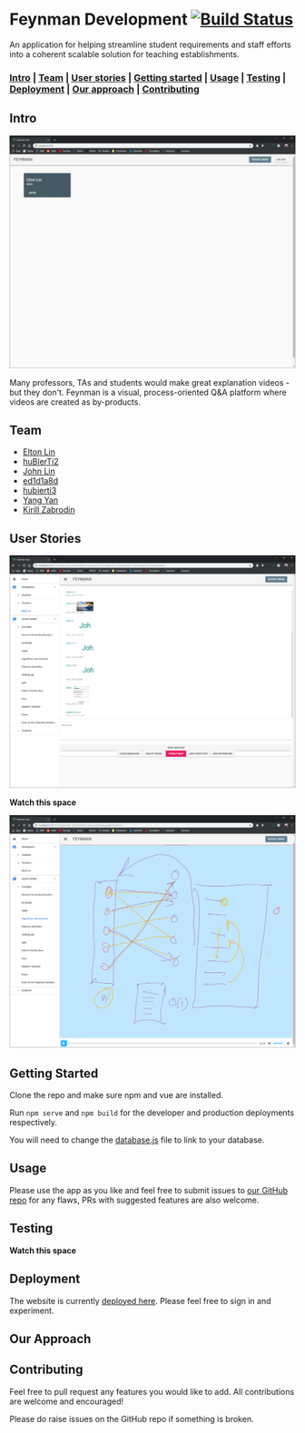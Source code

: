 # Feynman Development   [![Build Status](https://travis-ci.com/LingDingDong/feynman-mvp.svg?branch=master)](https://travis-ci.com/LingDingDong/feynman-mvp)

An application for helping streamline student requirements and staff efforts into a coherent scalable solution for teaching establishments.

### [Intro](https://github.com/LingDingDong/feynman-mvp#intro) | [Team](https://github.com/LingDingDong/feynman-mvp#team) |  [User stories](https://github.com/LingDingDong/feynman-mvp#user-stories) |  [Getting started](https://github.com/LingDingDong/feynman-mvp#getting-started) |  [Usage](https://github.com/LingDingDong/feynman-mvp#usage) |  [Testing](https://github.com/LingDingDong/feynman-mvp#testing) |   [Deployment](https://github.com/LingDingDong/feynman-mvp#deployment) |   [Our approach](https://github.com/LingDingDong/feynman-mvp#our-approach) |  [Contributing](https://github.com/LingDingDong/feynman-mvp#contributing)

## Intro

![Home Layout](docs\home_layout.PNG)

Many professors, TAs and students would make great explanation videos - but they don't. 
Feynman is a visual, process-oriented Q&A platform where videos are created as by-products. 

## Team

* [Elton Lin](https://github.com/LingDingDong)
* [huBlerTi2](https://github.com/huBIerTi2)
* [John Lin](https://github.com/linjohnjohn)
* [ed1d1a8d](https://github.com/ed1d1a8d)
* [hubierti3](https://github.com/hubierti3)
* [Yang Yan](https://github.com/GilgameshxZero)
* [Kirill Zabrodin](https://github.com/kirillzabrodin)

## User Stories

![Personal Page](docs\personal_page.PNG)

**Watch this space**

![A sample solution](docs\answer.PNG)

## Getting Started

Clone the repo and make sure npm and vue are installed.

Run `npm serve` and `npm build` for the developer and production deployments respectively.

You will need to change the [database.js](src\database.js) file to link to your database.

## Usage

Please use the app as you like and feel free to submit issues to [our GitHub repo](https://github.com/LingDingDong/feynman-mvp) for any flaws, PRs with suggested features are also welcome.


## Testing

**Watch this space**

## Deployment

The website is currently [deployed here](https://feynman.online/). Please feel free to sign in and experiment.

## Our Approach

## Contributing

Feel free to pull request any features you would like to add. All contributions are welcome and encouraged! 

Please do raise issues on the GitHub repo if something is broken.
